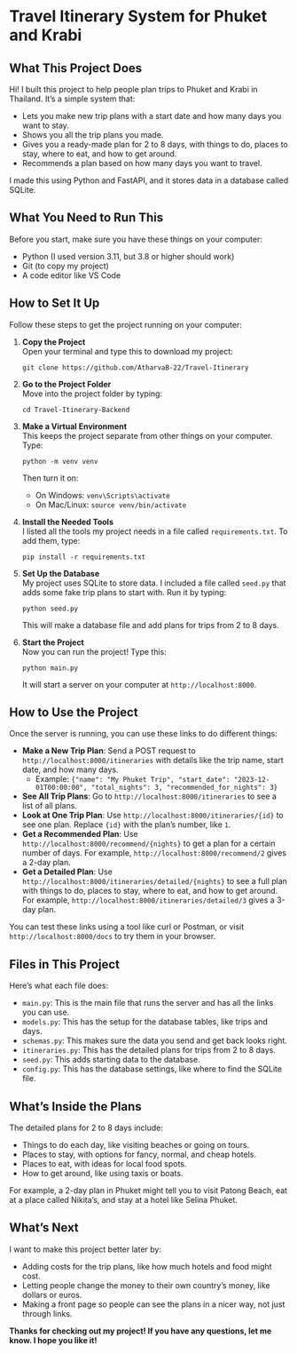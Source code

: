 # Travel Itinerary System for Phuket and Krabi

## What This Project Does
Hi! I built this project to help people plan trips to Phuket and Krabi in Thailand. It’s a simple system that:
- Lets you make new trip plans with a start date and how many days you want to stay.
- Shows you all the trip plans you made.
- Gives you a ready-made plan for 2 to 8 days, with things to do, places to stay, where to eat, and how to get around.
- Recommends a plan based on how many days you want to travel.

I made this using Python and FastAPI, and it stores data in a database called SQLite.

## What You Need to Run This
Before you start, make sure you have these things on your computer:
- Python (I used version 3.11, but 3.8 or higher should work)
- Git (to copy my project)
- A code editor like VS Code

## How to Set It Up
Follow these steps to get the project running on your computer:

1. **Copy the Project**  
   Open your terminal and type this to download my project:
   ```
   git clone https://github.com/AtharvaB-22/Travel-Itinerary
   ```

2. **Go to the Project Folder**  
   Move into the project folder by typing:
   ```
   cd Travel-Itinerary-Backend
   ```

3. **Make a Virtual Environment**  
   This keeps the project separate from other things on your computer. Type:
   ```
   python -m venv venv
   ```
   Then turn it on:  
   - On Windows: `venv\Scripts\activate`  
   - On Mac/Linux: `source venv/bin/activate`

4. **Install the Needed Tools**  
   I listed all the tools my project needs in a file called `requirements.txt`. To add them, type:
   ```
   pip install -r requirements.txt
   ```

5. **Set Up the Database**  
   My project uses SQLite to store data. I included a file called `seed.py` that adds some fake trip plans to start with. Run it by typing:
   ```
   python seed.py
   ```
   This will make a database file and add plans for trips from 2 to 8 days.

6. **Start the Project**  
   Now you can run the project! Type this:
   ```
   python main.py
   ```
   It will start a server on your computer at `http://localhost:8000`.

## How to Use the Project
Once the server is running, you can use these links to do different things:
- **Make a New Trip Plan**: Send a POST request to `http://localhost:8000/itineraries` with details like the trip name, start date, and how many days.
  - Example: `{"name": "My Phuket Trip", "start_date": "2023-12-01T00:00:00", "total_nights": 3, "recommended_for_nights": 3}`
- **See All Trip Plans**: Go to `http://localhost:8000/itineraries` to see a list of all plans.
- **Look at One Trip Plan**: Use `http://localhost:8000/itineraries/{id}` to see one plan. Replace `{id}` with the plan’s number, like `1`.
- **Get a Recommended Plan**: Use `http://localhost:8000/recommend/{nights}` to get a plan for a certain number of days. For example, `http://localhost:8000/recommend/2` gives a 2-day plan.
- **Get a Detailed Plan**: Use `http://localhost:8000/itineraries/detailed/{nights}` to see a full plan with things to do, places to stay, where to eat, and how to get around. For example, `http://localhost:8000/itineraries/detailed/3` gives a 3-day plan.

You can test these links using a tool like curl or Postman, or visit `http://localhost:8000/docs` to try them in your browser.

## Files in This Project
Here’s what each file does:
- `main.py`: This is the main file that runs the server and has all the links you can use.
- `models.py`: This has the setup for the database tables, like trips and days.
- `schemas.py`: This makes sure the data you send and get back looks right.
- `itineraries.py`: This has the detailed plans for trips from 2 to 8 days.
- `seed.py`: This adds starting data to the database.
- `config.py`: This has the database settings, like where to find the SQLite file.

## What’s Inside the Plans
The detailed plans for 2 to 8 days include:
- Things to do each day, like visiting beaches or going on tours.
- Places to stay, with options for fancy, normal, and cheap hotels.
- Places to eat, with ideas for local food spots.
- How to get around, like using taxis or boats.

For example, a 2-day plan in Phuket might tell you to visit Patong Beach, eat at a place called Nikita’s, and stay at a hotel like Selina Phuket.

## What’s Next
I want to make this project better later by:
- Adding costs for the trip plans, like how much hotels and food might cost.
- Letting people change the money to their own country’s money, like dollars or euros.
- Making a front page so people can see the plans in a nicer way, not just through links.

**Thanks for checking out my project! If you have any questions, let me know. I hope you like it!**